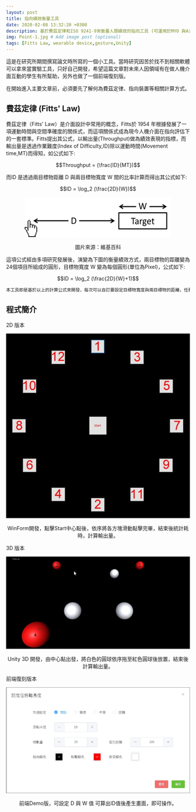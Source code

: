 ```yaml
---
layout: post
title: 指向績效衡量工具
date: 2020-02-08 13:32:20 +0300
description: 基於費茲定律和ISO 9241-9來衡量人類績效的指向工具 (可運用於MYO 與AirMouse)
img: Point-1.jpg # Add image post (optional)
tags: [Fitts Law, wearable device,gesture,Unity]
---
```


<script src='../assets/js/MathJax.js' async></script>

這是在研究所期間撰寫論文時所寫的一個小工具。當時研究因苦於找不到相關軟體可以拿來當實驗工具，只好自己開發，希望這篇文章對未來人因領域有在做人機介面互動的學生有所幫助，另外也做了一個前端復刻版。

在開始進入主要文章前，必須要先了解何為費茲定律、指向裝置等相關計算方式。

## 費茲定律 (Fitts' Law)

費茲定律（Fitts' Law）是介面設計中常用的概念，Fitts於 1954 年根據發展了一項運動時間與空間準確度的關係式，而這項關係式成為現今人機介面在指向評估下的一套標準。Fitts提出其公式，以輸出量(Throughput)做為績效表現的指標，而輸出量是透過作業難度(Index of Difficulty,ID)除以運動時間(Movement time,MT)而得知，如公式如下:

$$Throughput = (\frac{ID}{MT})$$

而ID 是透過兩目標物距離 D 與兩目標物寬度 W
間的比率計算而得出其公式如下:

$$ID = \log_2 (\frac{2D}{W})$$

<p align="center">
  <img src="../assets/img/FittsLaw/Fitt's.png">
</p>
<p align="center">圖片來源：維基百科</p>


這項公式經由多項研究發展後，演變為下圖的衡量績效方式，兩目標物的距離變為24個項目所組成的圓形，目標物寬度 W 變為每個圓形(單位為Pixel)，公式如下:

$$ID = \log_2 (\frac{2D}{W}+1)$$

``` bash
本工具即是基於以上的計算公式來開發，每次可以自訂要設定目標物寬度與兩目標物的距離，任務完成後，會計算出本次操作所得出的輸出量。
```

## 程式簡介

2D 版本
<p align="center">
  <img src="../assets/img/FittsLaw/Point2.jpg">
</p>

<p align="center">WinForm開發，點擊Start中心點後，依序將各方塊滑動點擊完畢，結束後統計耗時，計算輸出量。</p>

3D 版本
<p align="center">
  <img src="../assets/img/FittsLaw/Point3.jpg">
</p>
<p align="center">Unity 3D 開發，由中心點出發，將白色的圓球依序拖至紅色圓球後放置，結束後計算輸出量。</p>

前端復刻版本
<p align="center">
  <img src="../assets/img/FittsLaw/Point4.jpg">
</p>
<p align="center">前端Demo版，可設定 D 與 W 值 可算出ID值後產生畫面，即可操作。</p>









